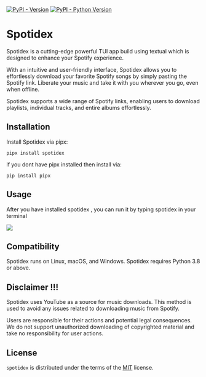 [![PyPI - Version](https://img.shields.io/pypi/v/spotidex.svg)](https://pypi.org/project/spotidex)
[![PyPI - Python Version](https://img.shields.io/pypi/pyversions/spotidex.svg)](https://pypi.org/project/spotidex)

# Spotidex

Spotidex is a cutting-edge powerful TUI app build using textual which is designed to enhance your Spotify experience. 

With an intuitive and user-friendly interface, Spotidex allows you to effortlessly download your favorite Spotify songs by simply pasting the Spotify link. Liberate your music and take it with you wherever you go, even when offline.

Spotidex supports a wide range of Spotify links, enabling 
users to download playlists, individual tracks, and entire albums effortlessly.



## Installation

Install Spotidex via pipx:

```console
pipx install spotidex
```

if you dont have pipx installed then install via: 

```console
pip install pipx
```

## Usage

After you have installed spotidex , you can run it by typing spotidex in your terminal 

![](https://github.com/libin-codes/media/blob/main/spotidex-usage.gif)


## Compatibility

Spotidex runs on Linux, macOS, and Windows. Spotidex requires Python 3.8 or above.

## Disclaimer !!!

Spotidex uses YouTube as a source for music downloads. This method is used to avoid any issues related to downloading music from Spotify.

Users are responsible for their actions and potential legal consequences. We do not support unauthorized downloading of copyrighted material and take no responsibility for user actions.

## License

`spotidex` is distributed under the terms of the [MIT](https://spdx.org/licenses/MIT.html) license.
